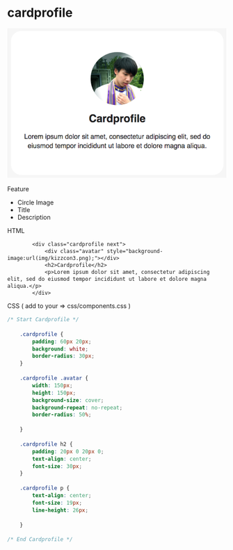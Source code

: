 # cardprofile

![](../.gitbook/assets/screen-shot-2020-02-05-at-00.57.18.png)



Feature

* Circle Image
* Title
* Description

HTML

```markup
        <div class="cardprofile next">
            <div class="avatar" style="background-image:url(img/kizzcon3.png);"></div>
            <h2>Cardprofile</h2>
            <p>Lorem ipsum dolor sit amet, consectetur adipiscing elit, sed do eiusmod tempor incididunt ut labore et dolore magna aliqua.</p>
        </div>
```

CSS  \( add to your =&gt; css/components.css \)

```css
/* Start Cardprofile */
    
    .cardprofile {
        padding: 60px 20px;
        background: white;
        border-radius: 30px; 
    }

    .cardprofile .avatar {
        width: 150px;
        height: 150px;
        background-size: cover;
        background-repeat: no-repeat;
        border-radius: 50%;
        
    }
    
    .cardprofile h2 {
        padding: 20px 0 20px 0;
        text-align: center;
        font-size: 30px;
    }
    
    .cardprofile p {
        text-align: center;
        font-size: 19px;
        line-height: 26px;

    }

/* End Cardprofile */
```

